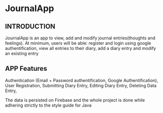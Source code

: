 # JournalApp

INTRODUCTION
------------------
JournalApp is an app to view, add and modify journal entries(thoughts and feelings). At minimum, users will be able:
register and login using google authentification, view all entries to their diary, add a diary entry and modify an existing entry


APP Features
-----------------------
Authentication (Email + Password authentification, Google Authentification), 
User Registration, 
Submitting Diary Entry, 
Editing Diary Entry, 
Deleting Data Entry, 

The data is persisted on Firebase and the whole project is done while adhering strictly to the style guide for Java



